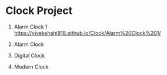 # Clock Project
1. Alarm Clock 1
https://vivekshahi918.github.io/Clock/Alarm%20Clock%201/ 
2. Alarm Clock 

3. Digital Clock
 
4. Modern Clock

